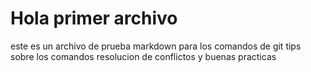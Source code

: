 # Hola primer archivo

este es un archivo de prueba markdown
para los comandos de git
tips sobre los comandos
resolucion de conflictos
y buenas practicas